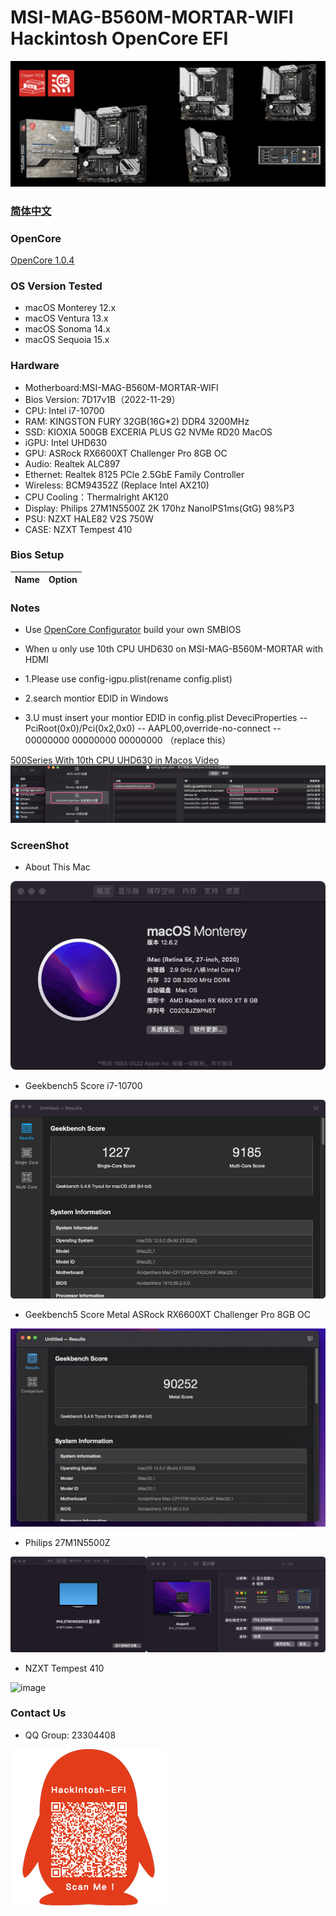 # MSI-MAG-B560M-MORTAR-WIFI Hackintosh OpenCore EFI

![image](ScreenShot/Motherboard.png)

### [简体中文](README.zh_CN.md)

### OpenCore

[OpenCore 1.0.4](https://github.com/acidanthera/OpenCorePkg)

### OS Version Tested

- macOS Monterey   12.x
- macOS Ventura      13.x 
- macOS Sonoma     14.x 
- macOS Sequoia     15.x 

### Hardware

- Motherboard:MSI-MAG-B560M-MORTAR-WIFI
- Bios Version: 7D17v1B（2022-11-29）
- CPU: Intel i7-10700
- RAM: KINGSTON FURY 32GB(16G*2) DDR4 3200MHz
- SSD: KIOXIA 500GB EXCERIA PLUS G2 NVMe RD20 MacOS
- iGPU: Intel UHD630
- GPU: ASRock RX6600XT Challenger Pro 8GB OC
- Audio: Realtek ALC897
- Ethernet: Realtek 8125 PCle 2.5GbE Family Controller
- Wireless: BCM94352Z (Replace Intel AX210)
- CPU Cooling：Thermalright AK120
- Display: Philips 27M1N5500Z 2K 170hz NanoIPS1ms(GtG) 98%P3 
- PSU: NZXT HALE82 V2S 750W
- CASE: NZXT Tempest 410


### Bios Setup

| Name | Option |
| ----- | --- |


### Notes

 - Use [OpenCore Configurator](https://mackie100projects.altervista.org/opencore-configurator/) build your own SMBIOS

 - When u only use 10th CPU UHD630 on MSI-MAG-B560M-MORTAR with HDMI
 - 1.Please use config-igpu.plist(rename config.plist)
 - 2.search montior EDID in Windows
 - 3.U must insert your montior EDID in config.plist DeveciProperties -- PciRoot(0x0)/Pci(0x2,0x0) -- AAPL00,override-no-connect -- 00000000 00000000 00000000 （replace this）

[500Series With 10th CPU UHD630 in Macos Video](https://www.bilibili.com/video/BV1UW4y1J7J2/)
![image](ScreenShot/EDID.png)

### ScreenShot 

- About This Mac

![image](ScreenShot/aboutthismac.png)

- Geekbench5 Score i7-10700 

![image](ScreenShot/Geekbench5.png)

- Geekbench5 Score Metal ASRock RX6600XT Challenger Pro 8GB OC

![image](ScreenShot/metal.png)

- Philips 27M1N5500Z

![image](ScreenShot/27M1N5500Z.png)

- NZXT Tempest 410

![image](ScreenShot/CASE.png)


### Contact Us

- QQ Group: 23304408

![image](ScreenShot/QRCode.png)

